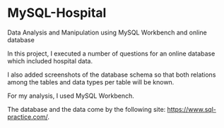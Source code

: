 # MySQL-Hospital
Data Analysis and Manipulation using MySQL Workbench and online database

In this project, I executed a number of questions for an online database which included hospital data. 

I also added screenshots of the database schema so that both relations among the tables and data types per table will be known. 

For my analysis, I used MySQL Workbench. 

The database and the data come by the following site: https://www.sql-practice.com/. 
